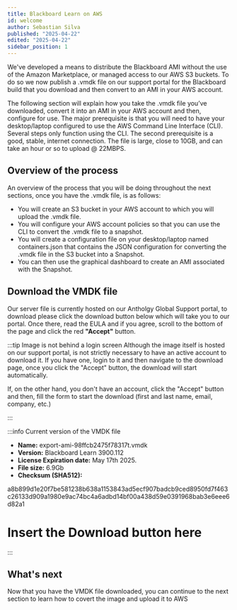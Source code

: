 ```yaml
---
title: Blackboard Learn on AWS
id: welcome
author: Sebastian Silva
published: "2025-04-22"
edited: "2025-04-22"
sidebar_position: 1
---
```


We've developed a means to distribute the Blackboard AMI without the use of the Amazon Marketplace, or managed access to our AWS S3 buckets. To do so we now publish a .vmdk file on our support portal for the Blackboard build that you download and then convert to an AMI in your AWS account.

The following section will explain how you take the .vmdk file you’ve downloaded, convert it into an AMI in your AWS account and then, configure for use. The major prerequisite is that you will need to have your desktop/laptop configured to use the AWS Command Line Interface (CLI). Several steps only function using the CLI. The second prerequisite is a good, stable, internet connection. The file is large, close to 10GB, and can take an hour or so to upload @ 22MBPS.

## Overview of the process

An overview of the process that you will be doing throughout the next sections, once you have the .vmdk file, is as follows:

- You will create an S3 bucket in your AWS account to which you will upload the .vmdk file.
- You will configure your AWS account policies so that you can use the CLI to convert the .vmdk file to a snapshot.
- You will create a configuration file on your desktop/laptop named containers.json that contains the JSON configuration for converting the .vmdk file in the S3 bucket into a Snapshot.
- You can then use the graphical dashboard to create an AMI associated with the Snapshot.

## Download the VMDK file

Our server file is currently hosted on our Antholgy Global Support portal, to download please click the download button below which will take you to our portal. Once there, read the EULA and if you agree, scroll to the bottom of the page and click the red **"Accept"** button.

:::tip Image is not behind a login screen
Although the image itself is hosted on our support portal, is not strictly necessary to have an active account to download it. If you have one, login to it and then navigate to the download page, once you click the "Accept" button, the download will start automatically.

If, on the other hand, you don't have an account, click the "Accept" button and then, fill the form to start the download (first and last name, email, company, etc.)

:::

:::info Current version of the VMDK file

- **Name:** export-ami-98ffcb2475f78317t.vmdk
- **Version:** Blackboard Learn 3900.112
- **License Expiration date:** May 17th 2025.
- **File size:** 6.9Gb
- **Checksum (SHA512):**

a8b899d1e20f7be581238b638a1153843ad5ecf907badcb9ced8950fd7f463c26133d909a1980e9ac74bc4a6adbd14bf00a438d59e0391968bab3e6eee6d82a1

# Insert the Download button here

:::

## What's next

Now that you have the VMDK file downloaded, you can continue to the next section to learn how to covert the image and upload it to AWS
